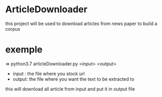 # ArticleDownloader
this project will be used to download articles from news paper to build a corpus

# exemple
⇒  python3.7 articleDownloader.py \<input> \<output>
* input : the file where you stock url
* output: the file where you want the text to be extracted to

this will download all article from input and put it in output file
